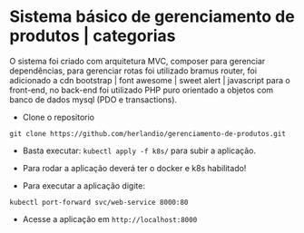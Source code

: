 # Sistema básico de gerenciamento de produtos | categorias

O sistema foi criado com arquitetura MVC, composer para gerenciar dependências, para gerenciar rotas foi utilizado bramus router,
foi adicionado a cdn bootstrap | font awesome | sweet alert | javascript para o front-end, no back-end foi utilizado PHP puro orientado a objetos
com banco de dados mysql (PDO e transactions).

- Clone o repositorio

```
git clone https://github.com/herlandio/gerenciamento-de-produtos.git
```

- Basta executar: `kubectl apply -f k8s/` para subir a aplicação.

- Para rodar a aplicação deverá ter o docker e k8s habilitado!
- Para executar a aplicação digite:

```
kubectl port-forward svc/web-service 8000:80
```

- Acesse a aplicação em `http://localhost:8000`

